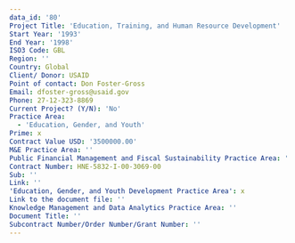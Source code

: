 ```yaml
---
data_id: '80'
Project Title: 'Education, Training, and Human Resource Development'
Start Year: '1993'
End Year: '1998'
ISO3 Code: GBL
Region: ''
Country: Global
Client/ Donor: USAID
Point of contact: Don Foster-Gross
Email: dfoster-gross@usaid.gov
Phone: 27-12-323-8869
Current Project? (Y/N): 'No'
Practice Area:
  - 'Education, Gender, and Youth'
Prime: x
Contract Value USD: '3500000.00'
M&E Practice Area: ''
Public Financial Management and Fiscal Sustainability Practice Area: ''
Contract Number: HNE-5832-I-00-3069-00
Sub: ''
Link: ''
'Education, Gender, and Youth Development Practice Area': x
Link to the document file: ''
Knowledge Management and Data Analytics Practice Area: ''
Document Title: ''
Subcontract Number/Order Number/Grant Number: ''
---
```


